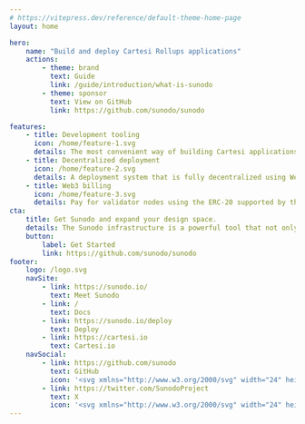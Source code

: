 ```yaml
---
# https://vitepress.dev/reference/default-theme-home-page
layout: home

hero:
    name: "Build and deploy Cartesi Rollups applications"
    actions:
        - theme: brand
          text: Guide
          link: /guide/introduction/what-is-sunodo
        - theme: sponsor
          text: View on GitHub
          link: https://github.com/sunodo/sunodo

features:
    - title: Development tooling
      icon: /home/feature-1.svg
      details: The most convenient way of building Cartesi applications, from bootstrapping to deploying to a live network
    - title: Decentralized deployment
      icon: /home/feature-2.svg
      details: A deployment system that is fully decentralized using Web3 and IPFS, with no need for authentication or KYC
    - title: Web3 billing
      icon: /home/feature-3.svg
      details: Pay for validator nodes using the ERC-20 supported by the validator in any of the supported networks
cta:
    title: Get Sunodo and expand your design space.
    details: The Sunodo infrastructure is a powerful tool that not only enables new use cases but also enhances existing ones by facilitating their expansion.
    button:
        label: Get Started
        link: https://github.com/sunodo/sunodo
footer:
    logo: /logo.svg
    navSite:
        - link: https://sunodo.io/
          text: Meet Sunodo
        - link: /
          text: Docs
        - link: https://sunodo.io/deploy
          text: Deploy
        - link: https://cartesi.io
          text: Cartesi.io
    navSocial:
        - link: https://github.com/sunodo
          text: GitHub
          icon: '<svg xmlns="http://www.w3.org/2000/svg" width="24" height="24" viewBox="0 0 24 24" fill="none" stroke="currentColor" stroke-width="2" stroke-linecap="round" stroke-linejoin="round" class="tabler-icon tabler-icon-brand-github"><path d="M9 19c-4.3 1.4 -4.3 -2.5 -6 -3m12 5v-3.5c0 -1 .1 -1.4 -.5 -2c2.8 -.3 5.5 -1.4 5.5 -6a4.6 4.6 0 0 0 -1.3 -3.2a4.2 4.2 0 0 0 -.1 -3.2s-1.1 -.3 -3.5 1.3a12.3 12.3 0 0 0 -6.2 0c-2.4 -1.6 -3.5 -1.3 -3.5 -1.3a4.2 4.2 0 0 0 -.1 3.2a4.6 4.6 0 0 0 -1.3 3.2c0 4.6 2.7 5.7 5.5 6c-.6 .6 -.6 1.2 -.5 2v3.5"></path></svg>'
        - link: https://twitter.com/SunodoProject
          text: X
          icon: '<svg xmlns="http://www.w3.org/2000/svg" width="24" height="24" viewBox="0 0 24 24" fill="none" stroke="currentColor" stroke-width="2" stroke-linecap="round" stroke-linejoin="round" class="tabler-icon tabler-icon-brand-x"><path d="M4 4l11.733 16h4.267l-11.733 -16z"></path><path d="M4 20l6.768 -6.768m2.46 -2.46l6.772 -6.772"></path></svg>'
---
```

